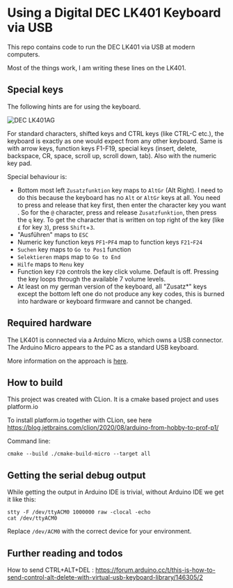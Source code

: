 # Using a Digital DEC LK401 Keyboard via USB
This repo contains code to run the DEC LK401 via USB
at modern computers.

Most of the things work, I am writing these lines
on the LK401.

## Special keys
The following hints are for using the keyboard.

![DEC LK401AG](./images/dec_lk_401.png)

For standard characters, shifted keys and CTRL keys (like
CTRL-C etc.), the keyboard is exactly as one would expect from
any other keyboard. Same is with arrow keys, function keys 
F1-F19, special keys (insert, delete, backspace, CR, space,
scroll up, scroll down, tab). Also with the numeric key pad.

Special behaviour is:
* Bottom most left ```Zusatzfunktion``` key maps to ```AltGr``` (Alt Right). 
I need to
  do this because the keyboard has no ```Alt``` or ```AltGr``` keys at all.
  You need to press and release that key first, then enter the character key you want .
  So for the ```@``` character, press and release ```Zusatzfunktion```, then press the ```q``` key.
  To get the character that is written on top right of the key (like ```£``` for key ```3```), 
 press ```Shift```+```3```.
* "Ausführen" maps to ```ESC```
* Numeric key function keys ```PF1```-```PF4``` map to function keys 
 ```F21```-```F24```
* ```Suchen``` key maps to ```Go to Pos1``` function
* ```Selektieren``` maps map to ```Go to End```
* ```Hilfe``` maps to ```Menu``` key
* Function key ```F20``` controls the key click volume. Default is off. Pressing the key loops through the available 
  7 volume levels.
* At least on my german version of the keyboard, all "Zusatz*" keys
  except the bottom left one do not produce any key codes, this
  is burned into hardware or keyboard firmware and cannot be changed.

## Required hardware
The LK401 is connected via a Arduino Micro, which
owns a USB connector. The Arduino Micro appears to
the PC as a standard USB keyboard.

More information on the approach is [here](http://spurtikus.de/posts/electronics-usb-keyboard/).

## How to build
This project was created with CLion.
It is a cmake based project and uses platform.io

To install platform.io together with CLion, see here
https://blog.jetbrains.com/clion/2020/08/arduino-from-hobby-to-prof-p1/

Command line:
```shell
cmake --build ./cmake-build-micro --target all
```

## Getting the serial debug output
While getting the output in Arduino IDE is trivial,
without Arduino IDE we get it like this:
```shell
stty -F /dev/ttyACM0 1000000 raw -clocal -echo
cat /dev/ttyACM0
```
Replace ```/dev/ACM0``` with the correct device for your environment.

## Further reading and todos

How to send CTRL+ALT+DEL : https://forum.arduino.cc/t/this-is-how-to-send-control-alt-delete-with-virtual-usb-keyboard-library/146305/2
